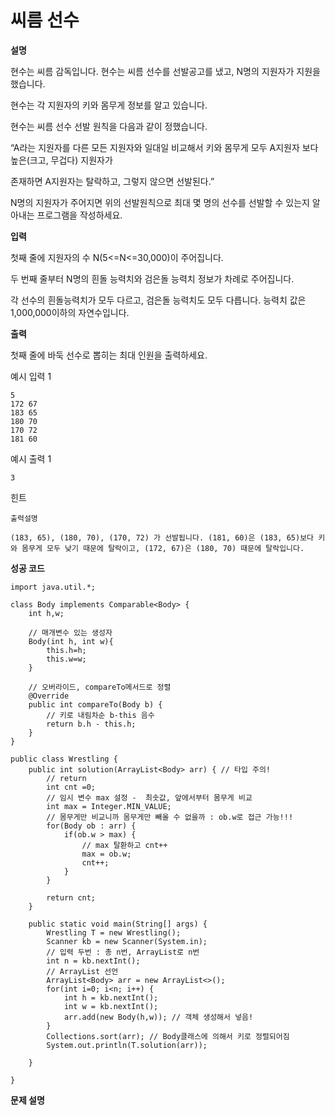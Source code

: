 # 씨름 선수



**설명**

현수는 씨름 감독입니다. 현수는 씨름 선수를 선발공고를 냈고, N명의 지원자가 지원을 했습니다.

현수는 각 지원자의 키와 몸무게 정보를 알고 있습니다.

현수는 씨름 선수 선발 원칙을 다음과 같이 정했습니다.

“A라는 지원자를 다른 모든 지원자와 일대일 비교해서 키와 몸무게 모두 A지원자 보다 높은(크고, 무겁다) 지원자가

존재하면 A지원자는 탈락하고, 그렇지 않으면 선발된다.”

N명의 지원자가 주어지면 위의 선발원칙으로 최대 몇 명의 선수를 선발할 수 있는지 알아내는 프로그램을 작성하세요.

 

**입력**

첫째 줄에 지원자의 수 N(5<=N<=30,000)이 주어집니다.

두 번째 줄부터 N명의 흰돌 능력치와 검은돌 능력치 정보가 차례로 주어집니다.

각 선수의 흰돌능력치가 모두 다르고, 검은돌 능력치도 모두 다릅니다. 능력치 값은 1,000,000이하의 자연수입니다.

 

**출력**

첫째 줄에 바둑 선수로 뽑히는 최대 인원을 출력하세요.

 

예시 입력 1

```
5
172 67
183 65
180 70
170 72
181 60
```

예시 출력 1

```
3
```

 

힌트

```
출력설명

(183, 65), (180, 70), (170, 72) 가 선발됩니다. (181, 60)은 (183, 65)보다 키와 몸무게 모두 낮기 때문에 탈락이고, (172, 67)은 (180, 70) 때문에 탈락입니다.
```



**성공 코드**

```
import java.util.*;

class Body implements Comparable<Body> {
	int h,w;
	
	// 매개변수 있는 생성자
	Body(int h, int w){
		this.h=h;
		this.w=w;
	}
	
	// 오버라이드, compareTo메서드로 정렬
	@Override
	public int compareTo(Body b) {
		// 키로 내림차순 b-this 음수
		return b.h - this.h;
	}
}

public class Wrestling {
	public int solution(ArrayList<Body> arr) { // 타입 주의!
		// return 
		int cnt =0;
		// 임시 변수 max 설정 -  최솟값, 앞에서부터 몸무게 비교
		int max = Integer.MIN_VALUE;
		// 몸무게만 비교니까 몸무게만 빼올 수 없을까 : ob.w로 접근 가능!!!
		for(Body ob : arr) {
			if(ob.w > max) {
				// max 탈환하고 cnt++
				max = ob.w;
				cnt++;
			}
		}
		
		return cnt;
	}

	public static void main(String[] args) {
		Wrestling T = new Wrestling();
		Scanner kb = new Scanner(System.in);
		// 입력 두번 : 총 n번, ArrayList로 n번
		int n = kb.nextInt();
		// ArrayList 선언
		ArrayList<Body> arr = new ArrayList<>();
		for(int i=0; i<n; i++) {
			int h = kb.nextInt();
			int w = kb.nextInt();
			arr.add(new Body(h,w)); // 객체 생성해서 넣음!
		}
		Collections.sort(arr); // Body클래스에 의해서 키로 정렬되어짐
		System.out.println(T.solution(arr));
		
	}

}
```



**문제 설명**

[Notion ]: https://lealea.tistory.com/entry/%EC%94%A8%EB%A6%84-%EC%84%A0%EC%88%98

